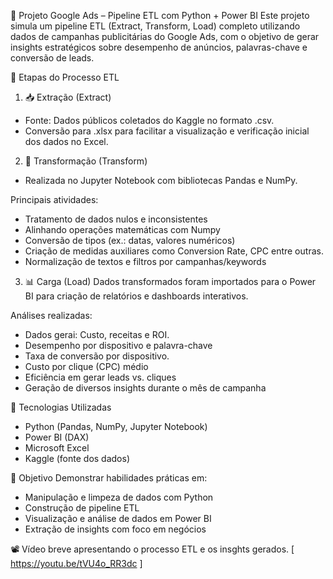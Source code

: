 🔄 Projeto Google Ads – Pipeline ETL com Python + Power BI
Este projeto simula um pipeline ETL (Extract, Transform, Load) completo utilizando dados de campanhas publicitárias do Google Ads, com o objetivo de gerar insights estratégicos sobre desempenho de anúncios, palavras-chave e conversão de leads.

🧩 Etapas do Processo ETL
1. 📥 Extração (Extract)
 - Fonte: Dados públicos coletados do Kaggle no formato .csv.
- Conversão para .xlsx para facilitar a visualização e verificação inicial dos dados no Excel.

2. 🧹 Transformação (Transform)
- Realizada no Jupyter Notebook com bibliotecas Pandas e NumPy.

Principais atividades:
- Tratamento de dados nulos e inconsistentes
- Alinhando operações matemáticas com Numpy
- Conversão de tipos (ex.: datas, valores numéricos)
- Criação de medidas auxiliares como Conversion Rate, CPC entre outras. 
- Normalização de textos e filtros por campanhas/keywords

3. 📊 Carga (Load)
Dados transformados foram importados para o Power BI para criação de relatórios e dashboards interativos.

Análises realizadas:
- Dados gerai: Custo, receitas e ROI.
- Desempenho por dispositivo e palavra-chave
- Taxa de conversão por dispositivo.
- Custo por clique (CPC) médio
- Eficiência em gerar leads vs. cliques
- Geração de diversos insights durante o mês de campanha

🚀 Tecnologias Utilizadas
- Python (Pandas, NumPy, Jupyter Notebook)
- Power BI (DAX)
- Microsoft Excel
- Kaggle (fonte dos dados)

🎯 Objetivo
Demonstrar habilidades práticas em:
- Manipulação e limpeza de dados com Python
- Construção de pipeline ETL
- Visualização e análise de dados em Power BI
- Extração de insights com foco em negócios

📽️ Vídeo breve apresentando o processo ETL e os insghts gerados.
[ https://youtu.be/tVU4o_RR3dc ]
